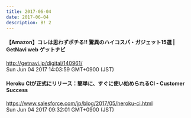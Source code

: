```yaml
---
title: 2017-06-04
date: 2017-06-04
description: B! 2
---
```


#### 【Amazon】コレは思わずポチる!! 驚異のハイコスパ・ガジェット15選 | GetNavi web ゲットナビ
http://getnavi.jp/digital/140961/<br>
Sun Jun 04 2017 14:03:59 GMT+0900 (JST)<br>


#### Heroku CIが正式にリリース：簡単に、すぐに使い始められるCI - Customer Success
https://www.salesforce.com/jp/blog/2017/05/heroku-ci.html<br>
Sun Jun 04 2017 09:32:01 GMT+0900 (JST)<br>


